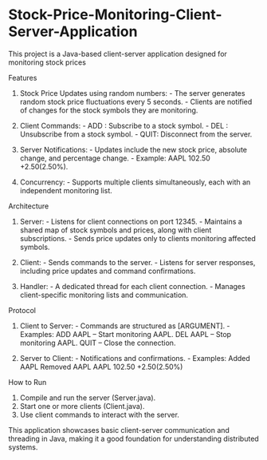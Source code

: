 # Stock-Price-Monitoring-Client-Server-Application
This project is a Java-based client-server application designed for monitoring stock prices

Features

  1. Stock Price Updates using random numbers:
    - The server generates random stock price fluctuations every 5 seconds.
    - Clients are notified of changes for the stock symbols they are monitoring.

  2. Client Commands:
    - ADD <symbol>: Subscribe to a stock symbol.
    - DEL <symbol>: Unsubscribe from a stock symbol.
    - QUIT: Disconnect from the server.

  3. Server Notifications:
    - Updates include the new stock price, absolute change, and percentage change.
    - Example: AAPL 102.50 +2.50(2.50%).

  4. Concurrency:
    - Supports multiple clients simultaneously, each with an independent monitoring list.


Architecture

  1. Server:
    - Listens for client connections on port 12345.
    - Maintains a shared map of stock symbols and prices, along with client subscriptions.
    - Sends price updates only to clients monitoring affected symbols.

  2. Client:
    - Sends commands to the server.
    - Listens for server responses, including price updates and command confirmations.

  3. Handler:
    - A dedicated thread for each client connection.
    - Manages client-specific monitoring lists and communication.


Protocol

  1. Client to Server:
    - Commands are structured as <COMMAND> [ARGUMENT].
    - Examples:
      ADD AAPL – Start monitoring AAPL.
      DEL AAPL – Stop monitoring AAPL.
      QUIT – Close the connection.

  2. Server to Client:
    - Notifications and confirmations.
    - Examples:
      Added AAPL
      Removed AAPL
      AAPL 102.50 +2.50(2.50%)


How to Run

  1. Compile and run the server (Server.java).
  2. Start one or more clients (Client.java).
  3. Use client commands to interact with the server.

This application showcases basic client-server communication and threading in Java, making it a good foundation for understanding distributed systems.






